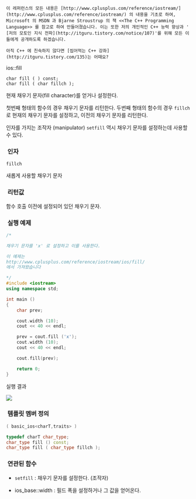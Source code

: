 


```warning
이 레퍼런스의 모든 내용은 [http://www.cplusplus.com/reference/iostream/](http://www.cplusplus.com/reference/iostream/) 의 내용을 기초로 하여, Microsoft 의 MSDN 과 Bjarne Stroustrup 의 책 <<The C++ Programming Language>> 를 참고로 하여 만들어졌습니다. 이는 또한 저의 개인적인 C++ 능력 향상과 ' [저의 모토인 지식 전파](http://itguru.tistory.com/notice/107)'를 위해 모든 이들에게 공개하도록 하겠습니다.
```

```info
아직 C++ 에 친숙하지 않다면 [씹어먹는 C++ 강좌](http://itguru.tistory.com/135)는 어때요?
```

ios::fill




```info
char fill ( ) const;
char fill ( char fillch );
```


현재 채우기 문자(fill character)를 얻거나 설정한다.

첫번째 형태의 함수의 경우 채우기 문자를 리턴한다.
두번째 형태의 함수의 경우 `fillch` 로 현재의 채우기 문자를 설정하고, 이전의 채우기 문자를 리턴한다.

인자를 가지는 조작자 (manipulator) `setfill` 역시 채우기 문자를 설정하는데 사용할 수 있다.




###  인자





`fillch`

새롭게 사용할 채우기 문자



###  리턴값



함수 호출 이전에 설정되어 있던 채우기 문자.





###  실행 예제




```cpp
/*

채우기 문자를 'x' 로 설정하고 이를 사용한다.

이 예제는
http://www.cplusplus.com/reference/iostream/ios/fill/
에서 가져왔습니다

*/
#include <iostream>
using namespace std;

int main ()
{
    char prev;

    cout.width (10);
    cout << 40 << endl;

    prev = cout.fill ('x');
    cout.width (10);
    cout << 40 << endl;

    cout.fill(prev);

    return 0;
}
```


실행 결과


![](http://img1.daumcdn.net/thumb/R1920x0/?fname=http%3A%2F%2Fcfile23.uf.tistory.com%2Fimage%2F1609C6464F6E78A9187FE3)





###  템플릿 멤버 정의





```cpp
( basic_ios<charT,traits> )

typedef charT char_type;
char_type fill () const;
char_type fill ( char_type fillch );


```




###  연관된 함수


* `setfill` : 채우기 문자를 설정한다. (조작자)

* ios_base::width : 필드 폭을 설정하거나 그 값을 얻어온다.







